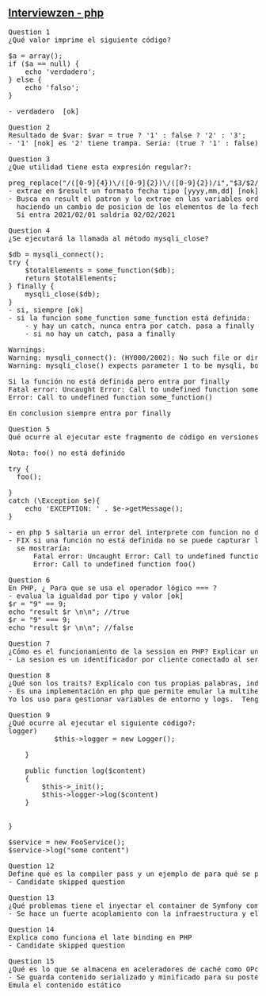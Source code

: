 ## [Interviewzen - php](https://www.interviewzen.com/interview/56fvshF)
<pre style="margin:0; padding: 0;">
Question 1
¿Qué valor imprime el siguiente código?

$a = array();
if ($a == null) { 
    echo 'verdadero';
} else {
    echo 'falso';
}

- verdadero  [ok]

Question 2
Resultado de $var: $var = true ? '1' : false ? '2' : '3';
- '1' [nok] es '2' tiene trampa. Sería: (true ? '1' : false) ? '2' : '3';

Question 3
¿Que utilidad tiene esta expresión regular?:

preg_replace("/([0-9]{4})\/([0-9]{2})\/([0-9]{2})/i","$3/$2/$1",$result);
- extrae en $result un formato fecha tipo [yyyy,mm,dd] [nok]
- Busca en result el patron y lo extrae en las variables ordenadas \$3 \$2 \$1, 1:año, 2:mes, 3:día con estas variables definidas se forma el string de remplazo
  haciendo un cambio de posicion de los elementos de la fecha
  Si entra 2021/02/01 saldría 02/02/2021

Question 4
¿Se ejecutará la llamada al método mysqli_close?

$db = mysqli_connect();
try {
    $totalElements = some_function($db);
    return $totalElements;
} finally {
    mysqli_close($db);
}
- si, siempre [ok]
- si la funcion some_function some_function está definida:
    - y hay un catch, nunca entra por catch. pasa a finally
    - si no hay un catch, pasa a finally

Warnings:
Warning: mysqli_connect(): (HY000/2002): No such file or director
Warning: mysqli_close() expects parameter 1 to be mysqli, bool given in

Si la función no está definida pero entra por finally
Fatal error: Uncaught Error: Call to undefined function some_function()
Error: Call to undefined function some_function()

En conclusion siempre entra por finally

Question 5
Qué ocurre al ejecutar este fragmento de código en versiones de PHP 5.x? ¿Y en PHP 7?

Nota: foo() no está definido

try {
  foo();

} 
catch (\Exception $e){ 
    echo 'EXCEPTION: ' . $e->getMessage();
}

- en php 5 saltaria un error del interprete con funcion no definida y en PHP 7 entraria por la excepcion y se mostraría un mensaje de función no definida [nok]
- FIX si una función no está definida no se puede capturar la excepcion con catch
  se mostraría:
      Fatal error: Uncaught Error: Call to undefined function foo()
      Error: Call to undefined function foo()

Question 6
En PHP, ¿ Para que se usa el operador lógico === ?
- evalua la igualdad por tipo y valor [ok]
$r = "9" == 9;
echo "result $r \n\n"; //true
$r = "9" === 9;
echo "result $r \n\n"; //false

Question 7
¿Cómo es el funcionamiento de la session en PHP? Explicar un poco el funcionamiento.
- La sesion es un identificador por cliente conectado al servidor de modo que sea identificado como único se usa junto con la gestión de cookies

Question 8
¿Qué son los traits? Explícalo con tus propias palabras, indica algún caso de uso en el que estaría bien aplicarlo y posibles contraindicaciones de usar traits.
- Es una implementación en php que permite emular la multiherencia. Los traits puede que sobrescriban métodos ya existentes. Se usa para extender una funcionalidad sin aplicar herencia.
Yo los uso para gestionar variables de entorno y logs.  Tengo un trait con cada funcionalidad y lo agrego en la clase según la necesidad.

Question 9
¿Qué ocurre al ejecutar el siguiente código?:
<?php
function sum(int $a, int $b)
{
    return $a + $b;
}

$a = 5;
$b = "4";

echo " $a + $b = " . sum($a, $b);
- en php 7 daría un error en el interprete porque se ha definido un tipo entero en b y se esta pasando un string "4"

Question 10
¿Qué son los estándares PSR?
- son en su mayoría estructuras de arquitectura de software que garantizan una uniformidad de interacción con estas ya que se basan en interfaces.  Esto hace posible cambiar ciertas piezas del código por otras siempre y cuando cumplan el stándar

Question 11
Define un servicio en Symfony llamado foo (utiliza el namespace que quieras para la clase Foo) que tenga como dependencia el servicio de Logger de Symfony, y que no se instancie hasta que no se utilice.
<?php
namespace App\Services;

use Symfony\Logger;

class FooService{
    private $logger;
    
    private function _init(){
        if(!$this->logger)
           $this->logger = new Logger();
           
    }
    
    public function log($content)
    {
        $this->_init();
        $this->logger->log($content)
    }
    
    
}

$service = new FooService();
$service->log("some content")

Question 12
Define qué es la compiler pass y un ejemplo de para qué se puede utilizar.
- Candidate skipped question

Question 13
¿Qué problemas tiene el inyectar el container de Symfony como parámetro a una clase de nuestro dominio?
- Se hace un fuerte acoplamiento con la infraestructura y el dominio no debe interactuar directamente por tipo sino por contrato

Question 14
Explica como funciona el late binding en PHP
- Candidate skipped question

Question 15
¿Qué es lo que se almacena en aceleradores de caché como OPcache o APC?
- Se guarda contenido serializado y minificado para su posterior reutilización sin tener que recompilar el contenido.
Emula el contenido estático
</pre>
